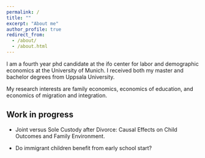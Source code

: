 ```yaml
---
permalink: /
title: ""
excerpt: "About me"
author_profile: true
redirect_from: 
  - /about/
  - /about.html
---
```


I am a fourth year phd candidate at the ifo center for labor and demographic economics at the University of Munich. I received both my master and bachelor degrees from Uppsala University.

 My research interests are family economics, economics of education, and economics of migration and integration.

## Work in progress

* Joint versus Sole Custody after Divorce: Causal Effects on Child Outcomes and Family Environment. 

* Do immigrant children benefit from early school start? 
